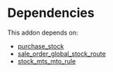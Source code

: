# Dependencies

This addon depends on:

- [purchase_stock](../../../../../oca-ocb-warehouse/odoo-bringout-oca-ocb-purchase_stock)
- [sale_order_global_stock_route](../../../../odoo-bringout-oca-stock-logistics-workflow-sale_order_global_stock_route)
- [stock_mts_mto_rule](../../../../odoo-bringout-oca-stock-logistics-warehouse-stock_mts_mto_rule)
